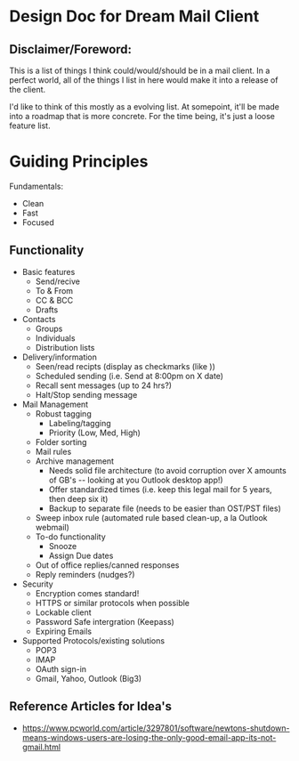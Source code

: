 # Design Doc for Dream Mail Client

## Disclaimer/Foreword:

This is a list of things I think could/would/should be in a mail client. In a perfect world, all of the things I list in here would make it into a release of the client. 

I'd like to think of this mostly as a evolving list. At somepoint, it'll be made into a roadmap that is more concrete. For the time being, it's just a loose feature list.

# Guiding Principles

Fundamentals: 
- Clean
- Fast
- Focused

## Functionality

- Basic features
    * Send/recive
    * To & From
    * CC & BCC
    * Drafts
- Contacts
    * Groups
    * Individuals
    * Distribution lists
- Delivery/information
    * Seen/read recipts (display as checkmarks (like ))
    * Scheduled sending (i.e. Send at 8:00pm on X date)
    * Recall sent messages (up to 24 hrs?)
    * Halt/Stop sending message
- Mail Management
    * Robust tagging
        * Labeling/tagging
        * Priority (Low, Med, High)
    * Folder sorting
    * Mail rules
    * Archive management
        * Needs solid file architecture (to avoid corruption over X amounts of GB's -- looking at you Outlook desktop app!)
        * Offer standardized times (i.e. keep this legal mail for 5 years, then deep six it)
        * Backup to separate file (needs to be easier than OST/PST files)
    * Sweep inbox rule (automated rule based clean-up, a la Outlook webmail)
    * To-do functionality
        * Snooze
        * Assign Due dates
    * Out of office replies/canned responses
    * Reply reminders (nudges?)
- Security 
    * Encryption comes standard!
    * HTTPS or similar protocols when possible
    * Lockable client 
    * Password Safe intergration (Keepass)
    * Expiring Emails
- Supported Protocols/existing solutions
    * POP3
    * IMAP
    * OAuth sign-in
    * Gmail, Yahoo, Outlook (Big3)


    

## Reference Articles for Idea's

- https://www.pcworld.com/article/3297801/software/newtons-shutdown-means-windows-users-are-losing-the-only-good-email-app-its-not-gmail.html

